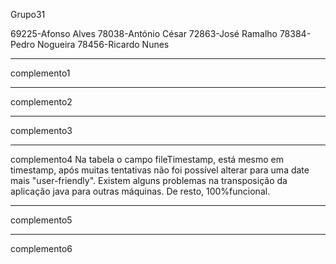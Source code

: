 Grupo31

69225-Afonso Alves 
78038-António César
72863-José Ramalho 
78384-Pedro Nogueira 
78456-Ricardo Nunes

------------------------------------------
complemento1




---------------------------
complemento2


--------------------------
complemento3




-------------------------------
complemento4
Na tabela o campo fileTimestamp, está mesmo em timestamp, após muitas tentativas não foi possível alterar para uma date mais "user-friendly". Existem alguns problemas na transposição da aplicação java para outras máquinas. De resto, 100%funcional.

--------------------------------
complemento5



-------------------------------
complemento6



